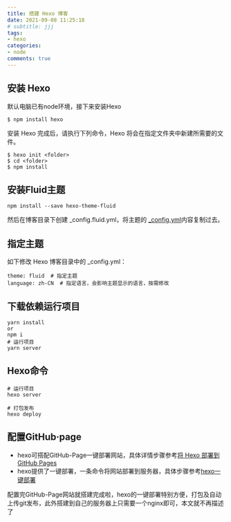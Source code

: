 ```yaml
---
title: 搭建 Hexo 博客
date: 2021-09-08 11:25:18
# subtitle: jjj
tags:
- hexo
categories: 
- node
comments: true
---
```

## 安装 Hexo
默认电脑已有node环境，接下来安装Hexo
```
$ npm install hexo
```
安装 Hexo 完成后，请执行下列命令，Hexo 将会在指定文件夹中新建所需要的文件。
```
$ hexo init <folder>
$ cd <folder>
$ npm install
```
## 安装Fluid主题
```
npm install --save hexo-theme-fluid
```
然后在博客目录下创建 _config.fluid.yml，将主题的 [_config.yml](https://github.com/fluid-dev/hexo-theme-fluid/blob/master/_config.yml)内容复制过去。

## 指定主题
如下修改 Hexo 博客目录中的 _config.yml：
```
theme: fluid  # 指定主题
language: zh-CN  # 指定语言，会影响主题显示的语言，按需修改
```
## 下载依赖运行项目
```
yarn install
or
npm i
# 运行项目
yarn server
```
## Hexo命令
```
# 运行项目
hexo server

# 打包发布
hexo deploy
```
## 配置GitHub·page
* hexo可搭配GitHub-Page一键部署网站，具体详情步骤参考[将 Hexo 部署到 GitHub Pages](https://hexo.io/zh-cn/docs/github-pages)
* hexo提供了一键部署，一条命令将网站部署到服务器，具体步骤参考[hexo一键部署](https://hexo.io/zh-cn/docs/one-command-deployment)

配置完GitHub-Page网站就搭建完成啦，hexo的一键部署特别方便，打包及自动上传git发布，此外搭建到自己的服务器上只需要一个nginx即可，本文就不再描述了
